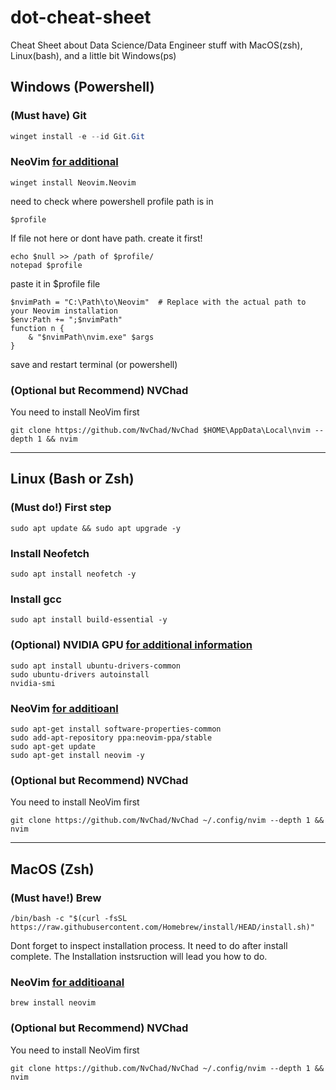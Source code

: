 # dot-cheat-sheet
Cheat Sheet about Data Science/Data Engineer stuff with MacOS(zsh), Linux(bash), and a little bit Windows(ps)

## Windows (Powershell)
### (Must have) Git
```powershell
winget install -e --id Git.Git
```
### NeoVim [for additional](https://github.com/neovim/neovim/wiki/Installing-Neovim)
```
winget install Neovim.Neovim
```
need to check where powershell profile path is in
```
$profile
```
If file not here or dont have path. create it first!
```
echo $null >> /path of $profile/
notepad $profile
```
paste it in $profile file
```
$nvimPath = "C:\Path\to\Neovim"  # Replace with the actual path to your Neovim installation
$env:Path += ";$nvimPath"
function n {
    & "$nvimPath\nvim.exe" $args
}
```
save and restart terminal (or powershell)
### (Optional but Recommend) NVChad
You need to install NeoVim first
```
git clone https://github.com/NvChad/NvChad $HOME\AppData\Local\nvim --depth 1 && nvim
```

---
## Linux (Bash or Zsh)
### (Must do!) First step
```
sudo apt update && sudo apt upgrade -y
```
### Install Neofetch
```
sudo apt install neofetch -y
```
### Install gcc
```
sudo apt install build-essential -y
```
### (Optional) NVIDIA GPU [for additional information](https://ubuntu.com/tutorials/enabling-gpu-acceleration-on-ubuntu-on-wsl2-with-the-nvidia-cuda-platform#1-overview)
```
sudo apt install ubuntu-drivers-common
sudo ubuntu-drivers autoinstall
nvidia-smi
```
### NeoVim [for additioanl](https://github.com/neovim/neovim/wiki/Installing-Neovim)
```
sudo apt-get install software-properties-common
sudo add-apt-repository ppa:neovim-ppa/stable
sudo apt-get update
sudo apt-get install neovim -y
```
### (Optional but Recommend) NVChad
You need to install NeoVim first
```
git clone https://github.com/NvChad/NvChad ~/.config/nvim --depth 1 && nvim
```

---
## MacOS (Zsh)
### (Must have!) Brew
```
/bin/bash -c "$(curl -fsSL https://raw.githubusercontent.com/Homebrew/install/HEAD/install.sh)"
```
Dont forget to inspect installation process. It need to do after install complete. The Installation instsruction will lead you how to do.
### NeoVim [for additioanal](https://github.com/neovim/neovim/wiki/Installing-Neovim)
```
brew install neovim
```
### (Optional but Recommend) NVChad
You need to install NeoVim first
```
git clone https://github.com/NvChad/NvChad ~/.config/nvim --depth 1 && nvim
```
